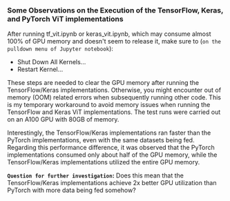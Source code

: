


### Some Observations on the Execution of the TensorFlow, Keras, and PyTorch ViT implementations
After running tf_vit.ipynb or keras_vit.ipynb, which may consume almost 100% of GPU memory and doesn't seem to release it, make sure to (`on the pulldown menu of Jupyter notebook`):

- Shut Down All Kernels...
- Restart Kernel...

These steps are needed to clear the GPU memory after running the TensorFlow/Keras implementations. Otherwise, you might encounter out of memory (OOM) related errors when subsequently running other code. This is my temporary workaround to avoid memory issues when running the TensorFlow and Keras ViT implementations. The test runs were carried out on an A100 GPU with 80GB of memory.

Interestingly, the TensorFlow/Keras implementations ran faster than the PyTorch implementations, even with the same datasets being fed. Regarding this performance difference, it was observed that the PyTorch implementations consumed only about half of the GPU memory, while the TensorFlow/Keras implementations utilized the entire GPU memory. 


**`Question for further investigation`:** Does this mean that the TensorFlow/Keras implementations achieve 2x better GPU utilization than PyTorch with more data being fed somehow?
